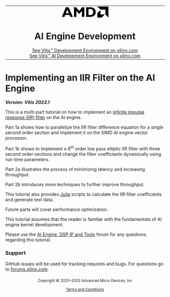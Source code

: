 ﻿<table class="sphinxhide" width="100%">
 <tr width="100%">
    <td align="center"><img src="https://raw.githubusercontent.com/Xilinx/Image-Collateral/main/xilinx-logo.png" width="30%"/><h1>AI Engine Development</h1>
    <a href="https://www.xilinx.com/products/design-tools/vitis.html">See Vitis™ Development Environment on xilinx.com</br></a>
    <a href="https://www.xilinx.com/products/design-tools/vitis/vitis-ai.html">See Vitis™ AI Development Environment on xilinx.com</a>
    </td>
 </tr>
</table>

# Implementing an IIR Filter on the AI Engine
***Version: Vitis 2023.1***

This is a multi-part tutorial on how to implement an [infinite impulse response (IIR) filter](https://en.wikipedia.org/wiki/Infinite_impulse_response) on the AI engine. 

Part 1a shows how to parallelize the IIR filter difference equation for a *single* second order section and implement it on the SIMD AI engine vector processor.

Part 1b shows to implement a 6<sup>th</sup> order low pass elliptic IIR filter with three second order sections and change the filter coefficients dynamically using run-time parameters.

Part 2a illustrates the process of minimizing latency and increasing throughput.

Part 2b introduces more techniques to further improve throughput.

This tutorial also provides [Julia](https://julialang.org/) scripts to calculate the IIR filter coefficients and generate test data.

Future parts will cover performance optimization.

This tutorial assumes that the reader is familiar with the fundamentals of AI engine kernel development.

Please use the [AI Engine, DSP IP and Tools](https://forums.xilinx.com/t5/AI-Engine-DSP-IP-and-Tools/bd-p/dspip_tools) forum for any questions regarding this tutorial.

### Support

GitHub issues will be used for tracking requests and bugs. For questions go to [forums.xilinx.com](http://forums.xilinx.com/).

<p class="sphinxhide" align="center"><sub>Copyright © 2020–2023 Advanced Micro Devices, Inc</sub></p>

<p class="sphinxhide" align="center"><sup><a href="https://www.amd.com/en/corporate/copyright">Terms and Conditions</a></sup></p>

